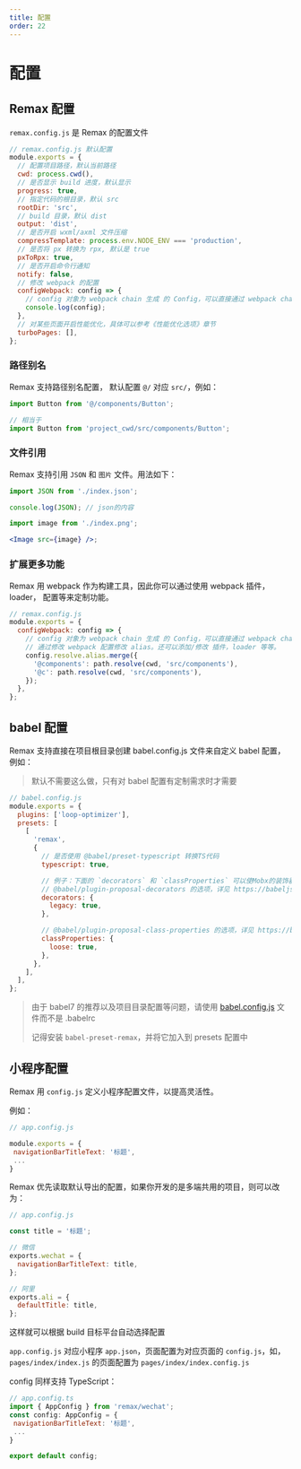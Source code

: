 ```yaml
---
title: 配置
order: 22
---
```


# 配置

## Remax 配置

`remax.config.js` 是 Remax 的配置文件

```js
// remax.config.js 默认配置
module.exports = {
  // 配置项目路径，默认当前路径
  cwd: process.cwd(),
  // 是否显示 build 进度，默认显示
  progress: true,
  // 指定代码的根目录，默认 src
  rootDir: 'src',
  // build 目录，默认 dist
  output: 'dist',
  // 是否开启 wxml/axml 文件压缩
  compressTemplate: process.env.NODE_ENV === 'production',
  // 是否将 px 转换为 rpx, 默认是 true
  pxToRpx: true,
  // 是否开启命令行通知
  notify: false,
  // 修改 webpack 的配置
  configWebpack: config => {
    // config 对象为 webpack chain 生成 的 Config，可以直接通过 webpack chain 的方式修改配置 https://github.com/neutrinojs/webpack-chain
    console.log(config);
  },
  // 对某些页面开启性能优化，具体可以参考《性能优化选项》章节
  turboPages: [],
};
```

### 路径别名

Remax 支持路径别名配置， 默认配置 `@/` 对应 `src/`，例如：

```js
import Button from '@/components/Button';

// 相当于
import Button from 'project_cwd/src/components/Button';
```

### 文件引用

Remax 支持引用 `JSON` 和 `图片` 文件。用法如下：

```js
import JSON from './index.json';

console.log(JSON); // json的内容
```

```jsx
import image from './index.png';

<Image src={image} />;
```

### 扩展更多功能

Remax 用 webpack 作为构建工具，因此你可以通过使用 webpack 插件，loader， 配置等来定制功能。

```js
// remax.config.js
module.exports = {
  configWebpack: config => {
    // config 对象为 webpack chain 生成 的 Config，可以直接通过 webpack chain 的方式修改配置 https://github.com/neutrinojs/webpack-chain
    // 通过修改 webpack 配置修改 alias。还可以添加/修改 插件，loader 等等。
    config.resolve.alias.merge({
      '@components': path.resolve(cwd, 'src/components'),
      '@c': path.resolve(cwd, 'src/components'),
    });
  },
};
```

## babel 配置

Remax 支持直接在项目根目录创建 babel.config.js 文件来自定义 babel 配置，例如：

> 默认不需要这么做，只有对 babel 配置有定制需求时才需要

```js
// babel.config.js
module.exports = {
  plugins: ['loop-optimizer'],
  presets: [
    [
      'remax',
      {
        // 是否使用 @babel/preset-typescript 转换TS代码
        typescript: true,

        // 例子：下面的 `decorators` 和 `classProperties` 可以使Mobx的装饰器能正常工作
        // @babel/plugin-proposal-decorators 的选项，详见 https://babeljs.io/docs/en/babel-plugin-proposal-decorators
        decorators: {
          legacy: true,
        },

        // @babel/plugin-proposal-class-properties 的选项，详见 https://babeljs.io/docs/en/babel-plugin-proposal-class-properties
        classProperties: {
          loose: true,
        },
      },
    ],
  ],
};
```

> 由于 babel7 的推荐以及项目目录配置等问题，请使用 [babel.config.js](https://babeljs.io/docs/en/configuration#babelconfigjs) 文件而不是 .babelrc
>
> 记得安装 `babel-preset-remax`，并将它加入到 presets 配置中

## 小程序配置

Remax 用 `config.js` 定义小程序配置文件，以提高灵活性。

例如：

```js
// app.config.js

module.exports = {
 navigationBarTitleText: '标题',
 ...
}
```

Remax 优先读取默认导出的配置，如果你开发的是多端共用的项目，则可以改为：

```js
// app.config.js

const title = '标题';

// 微信
exports.wechat = {
  navigationBarTitleText: title,
};

// 阿里
exports.ali = {
  defaultTitle: title,
};
```

这样就可以根据 build 目标平台自动选择配置

`app.config.js` 对应小程序 `app.json`，页面配置为对应页面的 `config.js`，如，`pages/index/index.js` 的页面配置为 `pages/index/index.config.js`

config 同样支持 TypeScript：

```js
// app.config.ts
import { AppConfig } from 'remax/wechat';
const config: AppConfig = {
 navigationBarTitleText: '标题',
 ...
}

export default config;
```
